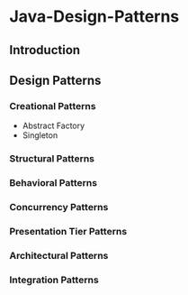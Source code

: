 # Java-Design-Patterns

## Introduction

## Design Patterns
### Creational Patterns
 * Abstract Factory
 * Singleton

### Structural Patterns
### Behavioral Patterns
### Concurrency Patterns
### Presentation Tier Patterns
### Architectural Patterns
### Integration Patterns
